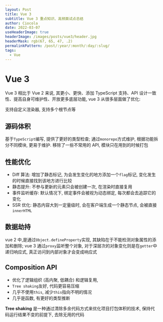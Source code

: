 ```yaml
---
layout: Post
title: Vue 3
subtitle: Vue 3 重点知识、高频面试点总结
author: Ciocola
date: 2022-03-07
useHeaderImage: true
headerImage: /images/posts/vue3/header.jpg
headerMask: rgb(67, 65, 47, .2)
permalinkPattern: /post/:year/:month/:day/:slug/
tags:
  - Vue
---
```


# Vue 3

Vue 3 相比于 Vue 2 来说, 其更小、更快、添加 TypeScript 支持、API 设计一致性、提高自身可维护性、开放更多底层功能, vue 3 从很多层面做了优化:

支持自定义渲染器, 支持多个根节点等

## 源码体积

基于`TypeScript`编写, 提供了更好的类型检查; 通过`monorepo`方式维护, 根据功能拆分不同模块, 更易于维护. 移除了一些不常用的 API, 模块只在用到的时候打包

## 性能优化

- Diff 算法: 增加了静态标记, 为会发生变化的地方添加一个`flag`标记, 变化发生的时候直接找到该地方进行比较
- 静态提升: 不参与更新的元素只会被创建一次, 在渲染时直接复用
- 事件监听缓存: 默认情况下, 绑定事件会被视为动态绑定, 每次都会去追踪它的变化
- SSR 优化: 静态内容大到一定量级时, 会在客户端生成一个静态节点, 会被直接`innerHTML`

## 数据劫持

vue 2 中,是通过`Object.defineProperty`实现, 其缺陷在于不能检测对象属性的添加和删除; vue 3 通过`proxy`监听整个对象, 对于深层次的对象变化则是在`getter`中递归响应式, 真正访问到内部对象才会变成响应式

## Composition API

- 优化了逻辑组织 (高内聚, 低耦合) 和逻辑复用,
- `Tree shaking`友好, 代码更容易压缩
- 几乎不使用`this`, 减少`this`指向不明的情况
- 几乎是函数, 有更好的类型推断

**Tree shaking** 是一种通过清除多余代码方式来优化项目打包体积的技术, 保持代码运行结果不变的前提下, 去除无用的代码
